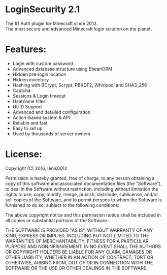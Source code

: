 LoginSecurity 2.1
=================
The #1 Auth plugin for Minecraft since 2012.  
The most secure and advanced Minecraft login solution on the planet.

Features:
========
- Login with custom password
- Advanced database structure using EbeanORM
- Hidden pre-login location
- Hidden inventory
- Hashing with BCrypt, Scrypt, PBKDF2, Whirlpool and SHA3_256
- Captcha
- Sessions & Login timeout
- Username filter
- UUID Support
- Advanced and detailed configuration
- Action-based system & API
- Reliable and fast
- Easy to set up
- Used by thousands of server owners

License:
=======

Copyright (C) 2016, lenis0012


Permission is hereby granted, free of charge, to any person obtaining a copy of this software and associated documentation files (the "Software"), to deal in the Software without restriction, including without limitation the rights to use, copy, modify, merge, publish, distribute, sublicense, and/or sell copies of the Software, and to permit persons to whom the Software is furnished to do so, subject to the following conditions:

The above copyright notice and this permission notice shall be included in all copies or substantial portions of the Software.

THE SOFTWARE IS PROVIDED "AS IS", WITHOUT WARRANTY OF ANY KIND, EXPRESS OR IMPLIED, INCLUDING BUT NOT LIMITED TO THE WARRANTIES OF MERCHANTABILITY, FITNESS FOR A PARTICULAR PURPOSE AND NONINFRINGEMENT. IN NO EVENT SHALL THE AUTHORS OR COPYRIGHT HOLDERS BE LIABLE FOR ANY CLAIM, DAMAGES OR OTHER LIABILITY, WHETHER IN AN ACTION OF CONTRACT, TORT OR OTHERWISE, ARISING FROM, OUT OF OR IN CONNECTION WITH THE SOFTWARE OR THE USE OR OTHER DEALINGS IN THE SOFTWARE.
